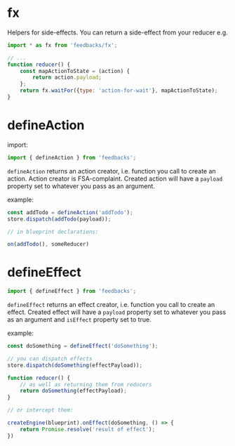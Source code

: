 fx
====

Helpers for side-effects. 
You can return a side-effect from your reducer e.g.

```javascript
import * as fx from 'feedbacks/fx';

// ... 
function reducer() {
    const mapActionToState = (action) {
        return action.payload;
    };
    return fx.waitFor({type: 'action-for-wait'}, mapActionToState);
}

```

defineAction
====

import:
```javascript
import { defineAction } from 'feedbacks';
```

`defineAction` returns an action creator, i.e. function you call to create an action.
Action creator is FSA-complaint. Created action will have a `payload` property set to whatever you pass as an argument.


example:
```javascript
const addTodo = defineAction('addTodo');
store.dispatch(addTodo(payload));

// in blueprint declarations:

on(addTodo(), someReducer)

```

defineEffect
====
```javascript
import { defineEffect } from 'feedbacks';
```

`defineEffect` returns an effect creator, i.e. function you call to create an effect.
Created effect will have a `payload` property set to whatever you pass as an argument and `isEffect` property set to true.

example:
```javascript
const doSomething = defineEffect('doSomething');

// you can dispatch effects
store.dispatch(doSomething(effectPayload)); 

function reducer() {
    // as well as returning them from reducers
    return doSomething(effectPayload);
}

// or intercept them: 

createEngine(blueprint).onEffect(doSomething, () => {
    return Promise.resolve('result of effect');
})

```


